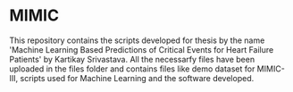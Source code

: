 # MIMIC
 
This repository contains the scripts developed for thesis by the name 'Machine Learning Based Predictions of Critical Events for Heart Failure Patients' by Kartikay Srivastava.
All the necessarfy files have been uploaded in the files folder and contains files like demo dataset for MIMIC-III, scripts used for Machine Learning and the software developed.
